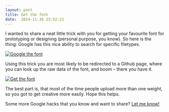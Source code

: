 ```yaml
---
layout: post
title: Get the font
date:  2014-11-26 23:52:21
---
```



I wanted to share a neat little trick with you for getting your favourite font for prototyping or designing (personal purpose, you know). So here is the thing: Google has this nice ability to search for specific filetypes. 

[![Google the font](http://cl.ly/image/2g3z221e2o3S/Screen%20Shot%202014-11-26%20at%2023.57.59.png)](https://www.google.de/webhp?sourceid=chrome-instant&ion=1&espv=2&ie=UTF-8#q=proxima%20nova%20filetype%3Aotf)

Using this trick you are most likely to be redirected to a Github page, where you can look up the raw data of the font, and boom – there you have it.

[![Get the font](http://cl.ly/image/0z3d1v22443c/Screen%20Shot%202014-11-26%20at%2023.58.21.png)](https://github.com/protonet/graphix/blob/master/fonts/Proxima%20Nova%20Cond%20Light.otf)

The best part is, that most of the time people upload more than one weight, so you got to get creative more easily. Hope this helps.

Some more Google hacks that you know and want to share? [Let me know!][twitter]

[twitter]:  https://twitter.com/mikekotsch
